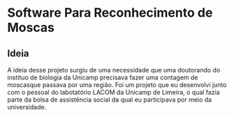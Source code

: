 # Software Para Reconhecimento de Moscas

## Ideia

A ideia desse projeto surgiu de uma necessidade que uma doutorando do instituo de biologia da Unicamp precisava fazer uma contagem de moscasque passava por uma região. Foi um projeto que eu desenvolvi junto com o pessoal do labotatório LACOM da Unicamp de Limeira, o qual fazia parte da bolsa de assistência social da qual eu participava por meio da universidade.
